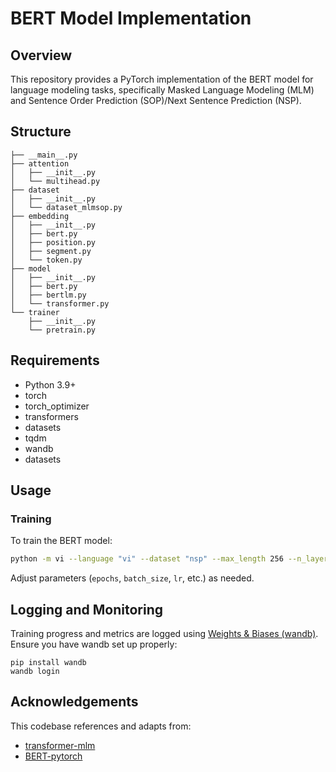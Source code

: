 # BERT Model Implementation

## Overview

This repository provides a PyTorch implementation of the BERT model for language modeling tasks, specifically Masked Language Modeling (MLM) and Sentence Order Prediction (SOP)/Next Sentence Prediction (NSP).


## Structure

```
├── __main__.py
├── attention
│   ├── __init__.py
│   └── multihead.py
├── dataset
│   ├── __init__.py
│   └── dataset_mlmsop.py
├── embedding
│   ├── __init__.py
│   ├── bert.py
│   ├── position.py
│   ├── segment.py
│   └── token.py
├── model
│   ├── __init__.py
│   ├── bert.py
│   ├── bertlm.py
│   └── transformer.py
└── trainer
    ├── __init__.py
    └── pretrain.py
```

## Requirements
- Python 3.9+
- torch
- torch_optimizer
- transformers
- datasets
- tqdm
- wandb
- datasets

## Usage

### Training

To train the BERT model:

```bash
python -m vi --language "vi" --dataset "nsp" --max_length 256 --n_layers 8 --num_heads 8 --embed_dim 512 --lr 1e-4 --batch_size 128 --ff_dropout 0 --id 0 --special "adam_wd_lrd" --output_dir ""
```

Adjust parameters (`epochs`, `batch_size`, `lr`, etc.) as needed.

## Logging and Monitoring

Training progress and metrics are logged using [Weights & Biases (wandb)](https://wandb.ai/site). Ensure you have wandb set up properly:

```
pip install wandb
wandb login
```

## Acknowledgements
This codebase references and adapts from:
- [transformer-mlm](https://github.com/rishub-tamirisa/transformer-mlm)
- [BERT-pytorch](https://github.com/codertimo/BERT-pytorch)
